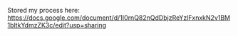 Stored my process here:
https://docs.google.com/document/d/1I0rnQ82nQdDbjzReYzlFxnxkN2v1BM1bltkYdmzZK3c/edit?usp=sharing
